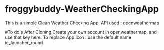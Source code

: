 # froggybuddy-WeatherCheckingApp
This is a simple Clean Weather Checking App.
API used : openweathermap

#To do's After Cloning
Create your own account in openweathermap, and use that key here.
To replace App Icon : use the default name ic_launcher_round


